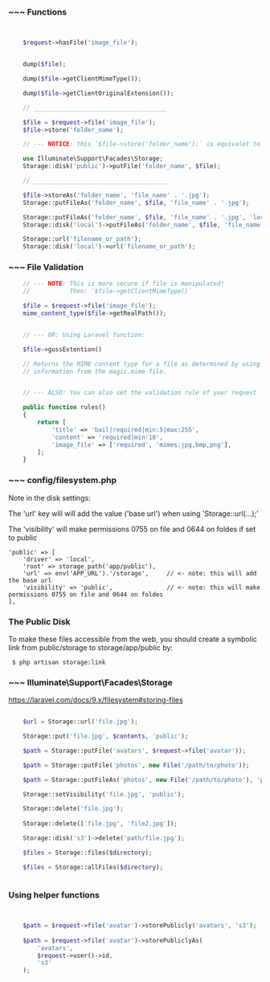 
### ~~~ Functions

```php


    $request->hasFile('image_file');


    dump($file);

    dump($file->getClientMimeType());

    dump($file->getClientOriginalExtension());

    // _____________________________________

    $file = $request->file('image_file');    
    $file->store('folder_name');

    // --- NOTICE: this `$file->store('folder_name');` is equivalet to:

    use Illuminate\Support\Facades\Storage;
    Storage::disk('public')->putFile('folder_name', $file);

    // _____________________________________

    $file->storeAs('folder_name', 'file_name' . '.jpg');
    Storage::putFileAs('folder_name', $file, 'file_name' . '.jpg');

    Storage::putFileAs('folder_name', $file, 'file_name' . '.jpg', 'local');
    Storage::disk('local')->putFileAs('folder_name', $file, 'file_name' . '.jpg');

    Storage::url('filename_or_path');
    Storage::disk('local')->url('filename_or_path');
```

### ~~~ File Validation


```php
    // --- NOTE: This is more secure if file is manipulated!
    //           Then: `$file->getClientMimeType()`

    $file = $request->file('image_file');
    mime_content_type($file->getRealPath()); 


    // --- OR: Using Laravel function:

    $file->gussExtention()

    // Returns the MIME content type for a file as determined by using 
    // information from the magic.mime file.


    // --- ALSO: You can also set the validation rule of your request

    public function rules()
    {
        return [
            'title' => 'bail|required|min:5|max:255',
            'content' => 'required|min:10',   
            'image_file' => ['required', 'mimes:jpg,bmp,png'],   
        ];
    }

```

### ~~~ config/filesystem.php

Note in the disk settings:

The 'url' key will will add the value ('base url') when using 'Storage::url(...);'

The 'visibility' will make permissions 0755 on file and 0644 on foldes if set to public


    'public' => [
        'driver' => 'local',
        'root' => storage_path('app/public'),
        'url' => env('APP_URL').'/storage',     // <- note: this will add the base url
        'visibility' => 'public',               // <- note: this will make permissions 0755 on file and 0644 on foldes
    ],

### The Public Disk
To make these files accessible from the web, you should create a
symbolic link from public/storage to storage/app/public by:

     $ php artisan storage:link


### ~~~ Illuminate\Support\Facades\Storage

https://laravel.com/docs/9.x/filesystem#storing-files

```php 

    $url = Storage::url('file.jpg');

    Storage::put('file.jpg', $contents, 'public');

    $path = Storage::putFile('avatars', $request->file('avatar'));

    $path = Storage::putFile('photos', new File('/path/to/photo'));

    $path = Storage::putFileAs('photos', new File('/path/to/photo'), 'photo.jpg')

    Storage::setVisibility('file.jpg', 'public');

    Storage::delete('file.jpg');
 
    Storage::delete(['file.jpg', 'file2.jpg']);

    Storage::disk('s3')->delete('path/file.jpg');

    $files = Storage::files($directory);

    $files = Storage::allFiles($directory);



```

### Using helper functions

```php


    $path = $request->file('avatar')->storePublicly('avatars', 's3');
 
    $path = $request->file('avatar')->storePubliclyAs(
        'avatars',
        $request->user()->id,
        's3'
    );
